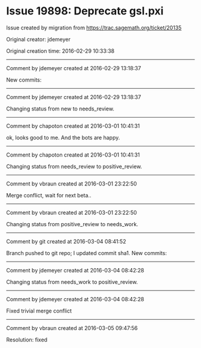 # Issue 19898: Deprecate gsl.pxi

Issue created by migration from https://trac.sagemath.org/ticket/20135

Original creator: jdemeyer

Original creation time: 2016-02-29 10:33:38




---

Comment by jdemeyer created at 2016-02-29 13:18:37

New commits:


---

Comment by jdemeyer created at 2016-02-29 13:18:37

Changing status from new to needs_review.


---

Comment by chapoton created at 2016-03-01 10:41:31

ok, looks good to me. And the bots are happy.


---

Comment by chapoton created at 2016-03-01 10:41:31

Changing status from needs_review to positive_review.


---

Comment by vbraun created at 2016-03-01 23:22:50

Merge conflict, wait for next beta..


---

Comment by vbraun created at 2016-03-01 23:22:50

Changing status from positive_review to needs_work.


---

Comment by git created at 2016-03-04 08:41:52

Branch pushed to git repo; I updated commit sha1. New commits:


---

Comment by jdemeyer created at 2016-03-04 08:42:28

Changing status from needs_work to positive_review.


---

Comment by jdemeyer created at 2016-03-04 08:42:28

Fixed trivial merge conflict


---

Comment by vbraun created at 2016-03-05 09:47:56

Resolution: fixed
